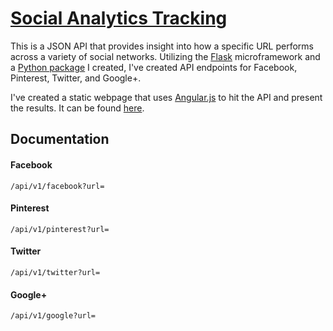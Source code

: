 # [Social Analytics Tracking](http://stattracker.me/socialanalytics/)

This is a JSON API that provides insight into how a specific URL performs across a variety of social networks.  Utilizing the [Flask](http://flask.pocoo.org/) microframework and a [Python package](https://pypi.python.org/pypi/socialanalytics) I created, I've created API endpoints for Facebook, Pinterest, Twitter, and Google+.

I've created a static webpage that uses [Angular.js](https://angularjs.org/) to hit the API and present the results.  It can be found [here](http://stattracker.me/socialanalytics/).

## Documentation

#### Facebook

```
/api/v1/facebook?url=
```

#### Pinterest

```
/api/v1/pinterest?url=
```

#### Twitter

```
/api/v1/twitter?url=
```

#### Google+

```
/api/v1/google?url=
```